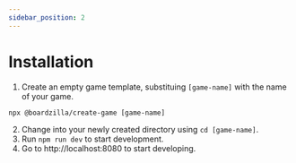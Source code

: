 ```yaml
---
sidebar_position: 2
---
```


# Installation

1. Create an empty game template, substituing `[game-name]` with the name of your game.
```
npx @boardzilla/create-game [game-name]
```
2. Change into your newly created directory using `cd [game-name]`.
3. Run `npm run dev` to start development.
4. Go to http://localhost:8080 to start developing.